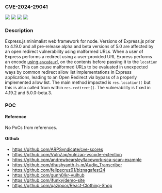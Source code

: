 ### [CVE-2024-29041](https://cve.mitre.org/cgi-bin/cvename.cgi?name=CVE-2024-29041)
![](https://img.shields.io/static/v1?label=Product&message=express&color=blue)
![](https://img.shields.io/static/v1?label=Version&message=%3D%20%3E%3D4.14.0%2C%20%3C4.19.0%20&color=brighgreen)
![](https://img.shields.io/static/v1?label=Vulnerability&message=CWE-1286%3A%20Improper%20Validation%20of%20Syntactic%20Correctness%20of%20Input&color=brighgreen)
![](https://img.shields.io/static/v1?label=Vulnerability&message=CWE-601%3A%20URL%20Redirection%20to%20Untrusted%20Site%20('Open%20Redirect')&color=brighgreen)

### Description

Express.js minimalist web framework for node. Versions of Express.js prior to 4.19.0 and all pre-release alpha and beta versions of 5.0 are affected by an open redirect vulnerability using malformed URLs. When a user of Express performs a redirect using a user-provided URL Express performs an encode [using `encodeurl`](https://github.com/pillarjs/encodeurl) on the contents before passing it to the `location` header. This can cause malformed URLs to be evaluated in unexpected ways by common redirect allow list implementations in Express applications, leading to an Open Redirect via bypass of a properly implemented allow list. The main method impacted is `res.location()` but this is also called from within `res.redirect()`. The vulnerability is fixed in 4.19.2 and 5.0.0-beta.3.

### POC

#### Reference
No PoCs from references.

#### Github
- https://github.com/ARPSyndicate/cve-scores
- https://github.com/VulnZap/vulnzap-vscode-extention
- https://github.com/andrewbearsley/lacework-sca-scan-example
- https://github.com/dhushyanth-h-m/Audio_Transcriber
- https://github.com/felipecruz91/biznagafest24
- https://github.com/gunh0/kr-vulhub
- https://github.com/ifunky/demo-site
- https://github.com/qazipoor/React-Clothing-Shop


